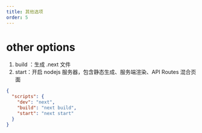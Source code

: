 ```yaml
---
title: 其他选项
order: 5
---
```


# other options

1. build ：生成 .next 文件
2. start：开启 nodejs 服务器，包含静态生成、服务端渲染、API Routes 混合页面

```json
{
  "scripts": {
    "dev": "next",
    "build": "next build",
    "start": "next start"
  }
}
```

